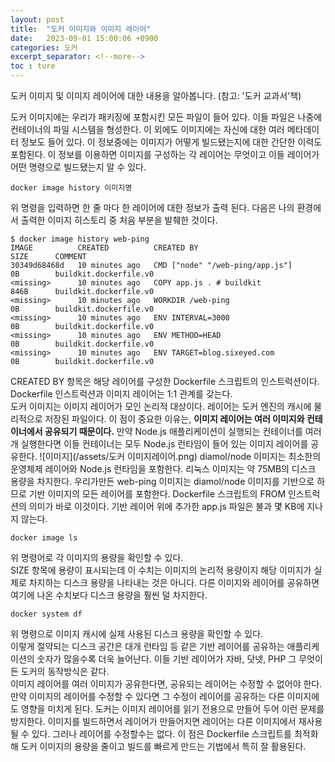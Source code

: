 ```yaml
---
layout: post
title:  "도커 이미지와 이미지 레이어"
date:   2023-09-01 15:00:06 +0900
categories: 도커
excerpt_separator: <!--more-->
toc : ture
---
```

도커 이미지 및 이미지 레이어에 대한 내용을 알아봅니다.
(참고: '도커 교과서'책)<br>
<!--more-->
도커 이미지에는 우리가 패키징에 포함시킨 모든 파일이 들어 있다. 이들 파일은 나중에 컨테이너의 파일 시스템을 형성한다. 이 외에도 이미지에는 자신에 대한 여러 메타데이터 정보도 들어 있다. 이 정보중에는 이미지가 어떻게 빌드됐는지에 대한 간단한 이력도 포함된다. 이 정보를 이용하면 이미지를 구성하는 각 레이어는 무엇이고 이들 레이어가 어떤 명령으로 빌드됐는지 알 수 있다.
```
docker image history 이미지명
```
위 명령을 입력하면 한 줄 마다 한 레이어에 대한 정보가 출력 된다. 다음은 나의 환경에서 출력한 이미지 히스토리 중 처음 부분을 발췌한 것이다.
```
$ docker image history web-ping
IMAGE          CREATED          CREATED BY                                      SIZE      COMMENT
30349d68468d   10 minutes ago   CMD ["node" "/web-ping/app.js"]                 0B        buildkit.dockerfile.v0
<missing>      10 minutes ago   COPY app.js . # buildkit                        846B      buildkit.dockerfile.v0
<missing>      10 minutes ago   WORKDIR /web-ping                               0B        buildkit.dockerfile.v0
<missing>      10 minutes ago   ENV INTERVAL=3000                               0B        buildkit.dockerfile.v0
<missing>      10 minutes ago   ENV METHOD=HEAD                                 0B        buildkit.dockerfile.v0
<missing>      10 minutes ago   ENV TARGET=blog.sixeyed.com                     0B        buildkit.dockerfile.v0
```
CREATED BY 항목은 해당 레이어를 구성한 Dockerfile 스크립트의 인스트럭션이다. Dockerfile 인스트럭션과 이미지 레이어는 1:1 관계를 갖는다.<br>
도커 이미지는 이미지 레이어가 모인 논리적 대상이다. 레이어는 도커 엔진의 캐시에 물리적으로 저장된 파일이다. 이 점이 중요한 이유는, <b>이미지 레이어는 여러 이미지와 컨테이너에서 공유되기 때문이다.</b> 만약 Node.js 애플리케이션이 실행되는 컨테이너를 여러 개 실행한다면 이들 컨테이너는 모두 Node.js 런타임이 들어 있는 이미지 레이어를 공유한다.
![이미지](/assets/도커 이미지레이어.png)
diamol/node 이미지는 최소한의 운영체제 레이어와 Node.js 런타임을 포함한다. 리눅스 이미지는 약 75MB의 디스크 용량을 차지한다. 우리가만든 web-ping 이미지는 diamol/node 이미지를 기반으로 하므로 기반 이미지의 모든 레이어를 포함한다. Dockerfile 스크립트의 FROM 인스트럭션의 의미가 바로 이것이다. 기반 레이어 위에 추가한 app.js 파일은 불과 몇 KB에 지나지 않는다.
```
docker image ls
```
위 명령어로 각 이미지의 용량을 확인할 수 있다.<br>
SIZE 항목에 용량이 표시되는데 이 수치는 이미지의 논리적 용량이지 해당 이미지가 실제로 차지하는 디스크 용량을 나타내는 것은 아니다. 다른 이미지와 레이어를 공유하면 여기에 나온 수치보다 디스크 용량을 훨씬 덜 차지한다.
```
docker system df
```
위 명령으로 이미지 캐시에 실제 사용된 디스크 용량을 확인할 수 있다.
<br>
이렇게 절약되는 디스크 공간은 대개 런타임 등 같은 기반 레이어를 공유하는 애플리케이션의 숫자가 많을수록 더욱 늘어난다. 이들 기반 레이어가 자바, 닷넷, PHP 그 무엇이든 도커의 동작방식은 같다.
<br>
이미지 레이어를 여러 이미지가 공유한다면, 공유되는 레이어는 수정할 수 없어야 한다. 만약 이미지의 레이어를 수정할 수 있다면 그 수정이 레이어를 공유하는 다른 이미지에도 영향을 미치게 된다. 도커는 이미지 레이어를 읽기 전용으로 만들어 두어 이런 문제를 방지한다. 이미지를 빌드하면서 레이어가 만들어지면 레이어는 다른 이미지에서 재사용될 수 있다. 그러나 레이어를 수정할수는 없다. 이 점은 Dockerfile 스크립트를 최적화해 도커 이미지의 용량을 줄이고 빌드를 빠르게 만드는 기법에서 특히 잘 활용된다.
